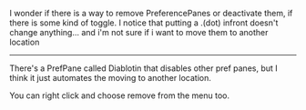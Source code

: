 

I wonder if there is a way to remove PreferencePanes or deactivate them, if there is some kind of toggle. I notice that putting a .(dot) infront doesn't change anything... and i'm not sure if i want to move them to another location

----

There's a PrefPane called Diablotin that disables other pref panes, but I think it just automates the moving to another location.

You can right click and choose remove from the menu too.

